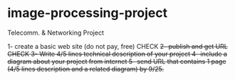 # image-processing-project
Telecomm. &amp; Networking Project

1- create a basic web site (do not pay, free) CHECK
<s>2- publish and get URL CHECK<s/>
3- Write 4/5 lines technical description of your project 
4- include a diagram about your project from internet
5- send URL that contains 1 page (4/5 lines description and a related diagram) by 9/25.
